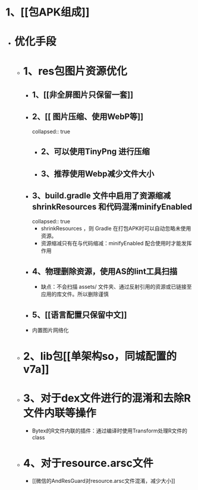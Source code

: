 # 1、[[包APK组成]]
- # 优化手段
	- # 1、res包图片资源优化
		- ## 1、[[非全屏图片只保留一套]]
		- ## 2、[[ 图片压缩、使用WebP等]]
		  collapsed:: true
			- ## 2、可以使用TinyPng 进行压缩
			- ## 3、推荐使用Webp减少文件大小
		- ## 3、build.gradle 文件中启用了资源缩减shrinkResources 和代码混淆minifyEnabled
		  collapsed:: true
			- shrinkResources ，则 Gradle 在打包APK时可以自动忽略未使用资源。
			- 资源缩减只有在与代码缩减：minifyEnabled  配合使用时才能发挥作用
		- ## 4、物理删除资源，使用AS的lint工具扫描
			- 缺点：不会扫描 assets/ 文件夹、通过反射引用的资源或已链接至应用的库文件。所以删除谨慎
		- ## 5、[[语言配置只保留中文]]
		- 内置图片网络化
	- # 2、lib包[[单架构so，同城配置的v7a]]
	- # 3、对于dex文件进行的混淆和去除R文件内联等操作
		- Bytex的R文件内联的插件：通过编译时使用Transform处理R文件的class
	- # 4、对于resource.arsc文件
		- [[微信的AndResGuard对resource.arsc文件混淆，减少大小]]